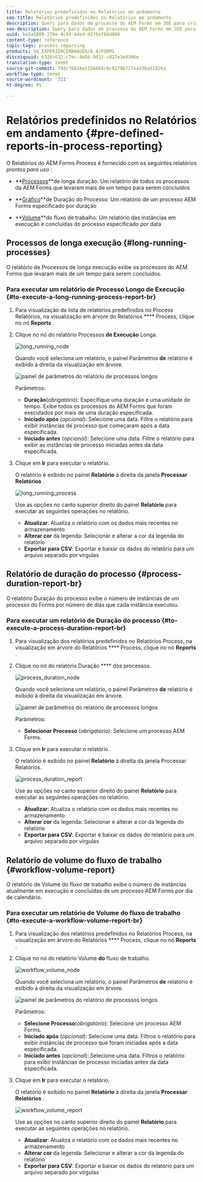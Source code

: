 ```yaml
---
title: Relatórios predefinidos no Relatórios em andamento
seo-title: Relatórios predefinidos no Relatórios em andamento
description: Query para dados de processo do AEM Forms em JEE para criar relatórios em processos de execução longa, duração do processo e volume do fluxo de trabalho
seo-description: Query para dados de processo do AEM Forms em JEE para criar relatórios em processos de execução longa, duração do processo e volume do fluxo de trabalho
uuid: ba3a1809-270e-4c94-ade4-d2f6af86d860
content-type: reference
topic-tags: process-reporting
products: SG_EXPERIENCEMANAGER/6.4/FORMS
discoiquuid: 6320c632-c7ec-4e56-9d12-cd27e3e9306e
translation-type: tm+mt
source-git-commit: 79dcf6816e1156604c0c9279b727ea436ad1826a
workflow-type: tm+mt
source-wordcount: '723'
ht-degree: 0%

---
```



# Relatórios predefinidos no Relatórios em andamento {#pre-defined-reports-in-process-reporting}

O Relatórios do AEM Forms Process é fornecido com os seguintes relatórios *prontos para uso* :

* **[Processos](/help/forms/using/process-reporting/pre-defined-reports-in-process-reporting.md#p-long-running-processes-p)**de longa duração: Um relatório de todos os processos da AEM Forms que levaram mais de um tempo para serem concluídos

* **[Gráfico](/help/forms/using/process-reporting/pre-defined-reports-in-process-reporting.md#p-process-duration-report-br-p)**de Duração do Processo: Um relatório de um processo AEM Forms especificado por duração

* **[Volume](/help/forms/using/process-reporting/pre-defined-reports-in-process-reporting.md#p-workflow-volume-report-p)**do fluxo de trabalho: Um relatório das instâncias em execução e concluídas do processo especificado por data

## Processos de longa execução {#long-running-processes}

O relatório de Processos de longa execução exibe os processos do AEM Forms que levaram mais de um tempo para serem concluídos.

### Para executar um relatório de Processo Longo de Execução {#to-execute-a-long-running-process-report-br}

1. Para visualização da lista de relatórios predefinidos no Process Relatórios, na visualização em árvore do Relatórios **** Process, clique no nó **Reports** .
1. Clique no nó do relatório Processos **de Execução** Longa.

   ![long_running_node](assets/long_running_node.png)

   Quando você seleciona um relatório, o painel Parâmetros **de** relatório é exibido à direita da visualização em árvore.

   ![painel de parâmetros do relatório de processos longos](assets/report_parameters_panel.png)

   Parâmetros:

   * **Duração**(*obrigatório*): Especifique uma duração e uma unidade de tempo. Exibe todos os processos do AEM Forms que foram executados por mais de uma duração especificada.
   * **Iniciado após** (*opcional*): Selecione uma data. Filtre o relatório para exibir instâncias de processo que começaram após a data especificada.
   * **Iniciado antes** (*opcional*): Selecione uma data. Filtre o relatório para exibir as instâncias de processo iniciadas antes da data especificada.

1. Clique em **Ir** para executar o relatório.

   O relatório é exibido no painel **Relatório** à direita da janela **Processar Relatórios** .

   ![long_running_process](assets/long_running_processes.png)

   Use as opções no canto superior direito do painel **Relatório** para executar as seguintes operações no relatório.

   * **Atualizar**: Atualiza o relatório com os dados mais recentes no armazenamento
   * **Alterar cor** da legenda: Selecionar e alterar a cor da legenda do relatório
   * **Exportar para CSV**: Exportar e baixar os dados do relatório para um arquivo separado por vírgulas

## Relatório de duração do processo {#process-duration-report-br}

O relatório Duração do processo exibe o número de instâncias de um processo do Forms por número de dias que cada instância executou.

### Para executar um relatório de Duração do processo {#to-execute-a-process-duration-report-br}

1. Para visualização dos relatórios predefinidos no Relatórios Process, na visualização em árvore do Relatórios **** Process, clique no nó **Reports** .
1. Clique no nó do relatório Duração **** dos processos.

   ![process_duration_node](assets/process_duration_node.png)

   Quando você seleciona um relatório, o painel Parâmetros **de** relatório é exibido à direita da visualização em árvore.

   ![painel de parâmetros do relatório de processos longos](assets/process_duration_params.png)

   Parâmetros:

   * **Selecionar Processo** (*obrigatório*): Selecione um processo AEM Forms.

1. Clique em **Ir** para executar o relatório.

   O relatório é exibido no painel **Relatório** à direita da janela Processar Relatórios.

   ![process_duration_report](assets/process_duration_report.png)

   Use as opções no canto superior direito do painel **Relatório** para executar as seguintes operações no relatório.

   * **Atualizar**: Atualiza o relatório com os dados mais recentes no armazenamento
   * **Alterar cor** da legenda: Selecionar e alterar a cor da legenda do relatório
   * **Exportar para CSV**: Exportar e baixar os dados do relatório para um arquivo separado por vírgulas

## Relatório de volume do fluxo de trabalho {#workflow-volume-report}

O relatório de Volume do fluxo de trabalho exibe o número de instâncias atualmente em execução e concluídas de um processo AEM Forms por dia de calendário.

### Para executar um relatório de Volume do fluxo de trabalho {#to-execute-a-workflow-volume-report-br}

1. Para visualização dos relatórios predefinidos no Relatórios Process, na visualização em árvore do Relatórios **** Process, clique no nó **Reports** .
1. Clique no nó do relatório Volume **do** fluxo de trabalho.

   ![workflow_volume_node](assets/workflow_volume_node.png)

   Quando você seleciona um relatório, o painel Parâmetros **de** relatório é exibido à direita da visualização em árvore.

   ![painel de parâmetros do relatório de processos longos](assets/workflow_volume_params.png)

   Parâmetros:

   * **Selecione Processo**(*obrigatório*): Selecione um processo AEM Forms.
   * **Iniciado após** (*opcional*): Selecione uma data. Filtros o relatório para exibir instâncias de processo que foram iniciadas após a data especificada.
   * **Iniciado antes** (*opcional*): Selecione uma data. Filtros o relatório para exibir instâncias de processo iniciadas antes da data especificada.

1. Clique em **Ir** para executar o relatório.

   O relatório é exibido no painel **Relatório** à direita da janela **Processar Relatórios** .

   ![workflow_volume_report](assets/workflow_volume_report.png)

   Use as opções no canto superior direito do painel **Relatório** para executar as seguintes operações no relatório.

   * **Atualizar**: Atualiza o relatório com os dados mais recentes no armazenamento
   * **Alterar cor** da legenda: Selecionar e alterar a cor da legenda do relatório
   * **Exportar para CSV**: Exportar e baixar os dados do relatório para um arquivo separado por vírgulas

